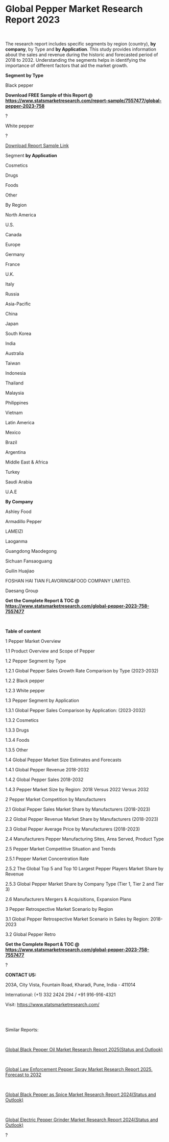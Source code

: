 <h1>Global Pepper Market Research Report 2023</h1><br/><p>The research report includes specific segments by region (country), <strong>by company</strong>, by Type and <strong>by Application</strong>. This study provides information about the sales and revenue during the historic and forecasted period of 2018 to 2032. Understanding the segments helps in identifying the importance of different factors that aid the market growth.</p>
 
 
 
 <p><strong>Segment by Type</strong></p>
 
 
 
 <p>Black pepper</p>
 
 
 
 <div><b>Download FREE Sample of this Report @ <a href="https://www.statsmarketresearch.com/download-free-sample/7557477/global-pepper-2023-758">https://www.statsmarketresearch.com/report-sample/7557477/global-pepper-2023-758</a></b></div>
 
 
 
 <p>? </p>
 
 
 
 <p>White pepper</p>
 
 
 
 <p>? </p>
 
 
 
 <p><a href="https://www.statsmarketresearch.com/download-free-sample/7557477/global-pepper-2023-758">Download Report Sample Link</a></p>
 
 
 
 <p>Segment <strong>by Application</strong></p>
 
 
 
 <p>Cosmetics</p>
 
 
 
 <p>Drugs</p>
 
 
 
 <p>Foods</p>
 
 
 
 <p>Other</p>
 
 
 
 <p>By Region</p>
 
 
 
 <p>North America</p>
 
 
 
 <p>U.S.</p>
 
 
 
 <p>Canada</p>
 
 
 
 <p>Europe</p>
 
 
 
 <p>Germany</p>
 
 
 
 <p>France</p>
 
 
 
 <p>U.K.</p>
 
 
 
 <p>Italy</p>
 
 
 
 <p>Russia</p>
 
 
 
 <p>Asia-Pacific</p>
 
 
 
 <p>China</p>
 
 
 
 <p>Japan</p>
 
 
 
 <p>South Korea</p>
 
 
 
 <p>India</p>
 
 
 
 <p>Australia</p>
 
 
 
 <p>Taiwan</p>
 
 
 
 <p>Indonesia</p>
 
 
 
 <p>Thailand</p>
 
 
 
 <p>Malaysia</p>
 
 
 
 <p>Philippines</p>
 
 
 
 <p>Vietnam</p>
 
 
 
 <p>Latin America</p>
 
 
 
 <p>Mexico</p>
 
 
 
 <p>Brazil</p>
 
 
 
 <p>Argentina</p>
 
 
 
 <p>Middle East & Africa</p>
 
 
 
 <p>Turkey</p>
 
 
 
 <p>Saudi Arabia</p>
 
 
 
 <p>U.A.E</p>
 
 
 
 <p><strong>By Company</strong></p>
 
 
 
 <p>Ashley Food</p>
 
 
 
 <p>Armadillo Pepper</p>
 
 
 
 <p>LAMEIZI</p>
 
 
 
 <p>Laoganma</p>
 
 
 
 <p>Guangdong Maodegong</p>
 
 
 
 <p>Sichuan Fansaoguang</p>
 
 
 
 <p>Guilin Huajiao</p>
 
 
 
 <p>FOSHAN HAI TIAN FLAVORING&FOOD COMPANY LIMITED.</p>
 
 
 
 <p>Daesang Group</p>
 
 
 
 <div><b>Get the Complete Report & TOC @ <a href="https://www.statsmarketresearch.com/global-pepper-2023-758-7557477">https://www.statsmarketresearch.com/global-pepper-2023-758-7557477</a></b></div>
 
 
 
 <p><br />
 
 <b>Table of content</b></p>
 
 
 
 <p>1 Pepper Market Overview<br />
 
 1.1 Product Overview and Scope of Pepper<br />
 
 1.2 Pepper Segment by Type<br />
 
 1.2.1 Global Pepper Sales Growth Rate Comparison by Type (2023-2032)<br />
 
 1.2.2 Black pepper<br />
 
 1.2.3 White pepper<br />
 
 1.3 Pepper Segment by Application<br />
 
 1.3.1 Global Pepper Sales Comparison by Application: (2023-2032)<br />
 
 1.3.2 Cosmetics<br />
 
 1.3.3 Drugs<br />
 
 1.3.4 Foods<br />
 
 1.3.5 Other<br />
 
 1.4 Global Pepper Market Size Estimates and Forecasts<br />
 
 1.4.1 Global Pepper Revenue 2018-2032<br />
 
 1.4.2 Global Pepper Sales 2018-2032<br />
 
 1.4.3 Pepper Market Size by Region: 2018 Versus 2022 Versus 2032<br />
 
 2 Pepper Market Competition by Manufacturers<br />
 
 2.1 Global Pepper Sales Market Share by Manufacturers (2018-2023)<br />
 
 2.2 Global Pepper Revenue Market Share by Manufacturers (2018-2023)<br />
 
 2.3 Global Pepper Average Price by Manufacturers (2018-2023)<br />
 
 2.4 Manufacturers Pepper Manufacturing Sites, Area Served, Product Type<br />
 
 2.5 Pepper Market Competitive Situation and Trends<br />
 
 2.5.1 Pepper Market Concentration Rate<br />
 
 2.5.2 The Global Top 5 and Top 10 Largest Pepper Players Market Share by Revenue<br />
 
 2.5.3 Global Pepper Market Share by Company Type (Tier 1, Tier 2 and Tier 3)<br />
 
 2.6 Manufacturers Mergers & Acquisitions, Expansion Plans<br />
 
 3 Pepper Retrospective Market Scenario by Region<br />
 
 3.1 Global Pepper Retrospective Market Scenario in Sales by Region: 2018-2023<br />
 
 3.2 Global Pepper Retro</p>
 
 
 
 <div><b>Get the Complete Report & TOC @ <a href="https://www.statsmarketresearch.com/global-pepper-2023-758-7557477">https://www.statsmarketresearch.com/global-pepper-2023-758-7557477</a></b></div>
 
 
 
 <p>? </p>
 
 
 
 <p><b>CONTACT US:</b><br />
 
 203A, City Vista, Fountain Road, Kharadi, Pune, India - 411014<br />
 
 International: (+1) 332 2424 294 / +91 916-916-4321<br />
 
 Visit: <a href="https://www.statsmarketresearch.com/">https://www.statsmarketresearch.com/</a><br />
 
 <br />
 
 <br />
 
 Similar Reports:<br />
 
 <br />
 
 <a href="https://www.statsmarketresearch.com/global-black-pepper-oil-2024-656-8007896">Global Black Pepper Oil Market Research Report 2025(Status and Outlook)</a><br />
 
 <br />
 
 <a href="https://www.statsmarketresearch.com/global-law-enforcement-pepper-spray-2025-2032-515-8023741">Global Law Enforcement Pepper Spray Market Research Report 2025, Forecast to 2032</a><br />
 
 <br />
 
 <a href="https://www.statsmarketresearch.com/global-black-pepper-as-spice-2024-924-8018791">Global Black Pepper as Spice Market Research Report 2024(Status and Outlook)</a><br />
 
 <br />
 
 <a href="https://www.statsmarketresearch.com/global-electric-pepper-grinder-2024-959-8011641">Global Electric Pepper Grinder Market Research Report 2024(Status and Outlook)</a><br />
 
 ? </p>